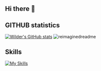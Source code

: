 ## Hi there 👋
## GITHUB statistics
[![Wilder's GitHub stats](https://github-readme-stats.vercel.app/api?username=wildergd&show_icons=true&theme=dark#gh-dark-mode-only)](https://github.com/anuraghazra/github-readme-stats#gh-dark-mode-only)
<img src="https://myreadme.vercel.app/api/embed/wildergd?panels=userstatistics,toprepositories,toplanguages,commitgraph" alt="reimaginedreadme" />

## Skills
[![My Skills](https://skillicons.dev/icons?i=html,css,bootstrap,tailwind,react,angular,express,nodejs,bash,c,cpp,php,py,js,ts,r,cypress,docker,github,linux,vscode,mongodb,mysql,gcp,flask)](https://skillicons.dev)
